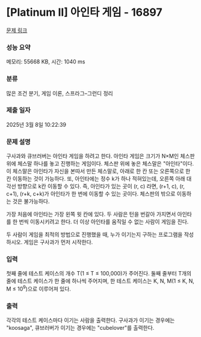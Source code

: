 # [Platinum II] 아인타 게임 - 16897 

[문제 링크](https://www.acmicpc.net/problem/16897) 

### 성능 요약

메모리: 55668 KB, 시간: 1040 ms

### 분류

많은 조건 분기, 게임 이론, 스프라그–그런디 정리

### 제출 일자

2025년 3월 8일 10:22:39

### 문제 설명

<p>구사과와 큐브러버는 아인타 게임을 하려고 한다. 아인타 게임은 크기가 N×M인 체스판 위에 체스말 하나를 놓고 진행하는 게임이다. 체스판 위에 놓은 체스말은 "아인타"이다. 이 체스말은 아인타가 자신을 본따서 만든 체스말로, 아래로 한 칸 또는 오른쪽으로 한 칸 이동하는 것이 가능하다. 또, 아인타에는 정수 k가 하나 적혀있는데, 오른쪽 아래 대각선 방향으로 k칸 이동할 수 있다. 즉, 아인타가 있는 곳이 (r, c) 라면, (r+1, c), (r, c+1), (r+k, c+k)가 아인타가 한 번에 이동할 수 있는 곳이다. 체스판의 밖으로 이동하는 것은 불가능하다.</p>

<p>가장 처음에 아인타는 가장 왼쪽 윗 칸에 있다. 두 사람은 턴을 번갈아 가지면서 아인타를 한 번씩 이동시키려고 한다. 더 이상 아인타를 움직일 수 없는 사람이 게임을 진다.</p>

<p>두 사람이 게임을 최적의 방법으로 진행했을 때, 누가 이기는지 구하는 프로그램을 작성하시오. 게임은 구사과가 먼저 시작한다.</p>

### 입력 

 <p>첫째 줄에 테스트 케이스의 개수 T(1 ≤ T ≤ 100,000)가 주어진다. 둘째 줄부터 T개의 줄에 테스트 케이스가 한 줄에 하나씩 주어지며, 한 테스트 케이스는 K, N, M(1 ≤ K, N, M ≤ 10<sup>9</sup>)으로 이루어져 있다.</p>

### 출력 

 <p>각각의 테스트 케이스마다 이기는 사람을 출력한다. 구사과가 이기는 경우에는 "koosaga", 큐브러버가 이기는 경우에는 "cubelover"를 출력한다.</p>

